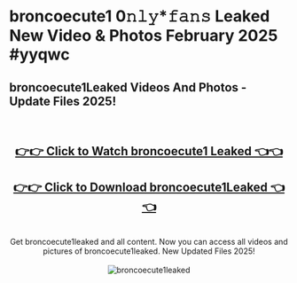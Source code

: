 # broncoecute1 0𝚗𝚕𝚢*𝚏𝚊𝚗𝚜 Leaked New Video & Photos February 2025 #yyqwc

<h2>broncoecute1Leaked Videos And Photos - Update Files 2025!</h2>
<br>
<div align="center">
<h2><a href="https://mediaupload.pro?title=broncoecute1&ref=11F" rel="nofollow">👉👉 Click to Watch broncoecute1 Leaked 👈👈</a></h2>
<h2><a href="https://mediaupload.pro?title=broncoecute1&ref=11F" rel="nofollow">👉👉 Click to Download broncoecute1Leaked 👈👈</a></h2>
<br>
Get broncoecute1leaked and all content. Now you can access all videos and pictures of broncoecute1leaked. New Updated Files 2025!
<br>
<br>
<a href="https://mediaupload.pro?title=broncoecute1&ref=11F" rel="nofollow" data-target="animated-image.originalLink"><img src="https://i.ibb.co/Gkj2r4b/banner.png" alt="broncoecute1leaked" style="max-width: 100%; display: inline-block;" data-target="animated-image.originalImage"></a>
</div>
<br>

